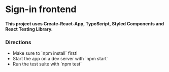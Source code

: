 # Sign-in frontend

#### This project uses Create-React-App, TypeScript, Styled Components and React Testing Library.

### Directions

<ul>
  <li>Make sure to `npm install` first!</li>
  <li>Start the app on a dev server with `npm start`</li>
  <li>Run the test suite with `npm test`</li>
</ul>
